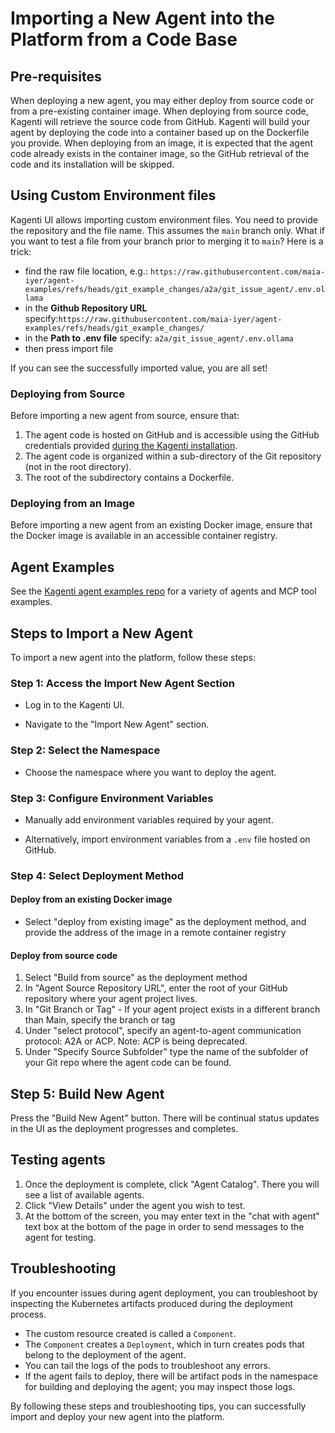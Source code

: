 # Importing a New Agent into the Platform from a Code Base

## Pre-requisites

When deploying a new agent, you may either deploy from source code or from a pre-existing container image. When deploying from source code, Kagenti will retrieve the source code from GitHub. Kagenti will build your agent by deploying the code into a container based up on the Dockerfile you provide. When deploying from an image, it is expected that the agent code already exists in the container image, so the GitHub retrieval of the code and its installation will be skipped.

## Using Custom Environment files

Kagenti UI allows importing custom environment files. You need to provide the repository and the file name. This assumes the `main` branch only. What if you want to test a file from your branch prior to merging it to `main`?
Here is a trick:

* find the raw file location, e.g.: `https://raw.githubusercontent.com/maia-iyer/agent-examples/refs/heads/git_example_changes/a2a/git_issue_agent/.env.ollama`
* in the **Github Repository URL** specify:`https://raw.githubusercontent.com/maia-iyer/agent-examples/refs/heads/git_example_changes/`
* in the **Path to .env file** specify: `a2a/git_issue_agent/.env.ollama`
* then press import file

If you can see the successfully imported value, you are all set!

### Deploying from Source

Before importing a new agent from source, ensure that:

1. The agent code is hosted on GitHub and is accessible using the GitHub credentials provided [during the Kagenti installation](https://github.com/kagenti/kagenti/blob/main/docs/demos.md).
2. The agent code is organized within a sub-directory of the Git repository (not in the root directory).
3. The root of the subdirectory contains a Dockerfile.

### Deploying from an Image

Before importing a new agent from an existing Docker image, ensure that the Docker image is available in an accessible container registry.

## Agent Examples

See the [Kagenti agent examples repo](https://github.com/kagenti/agent-examples) for a variety of agents and MCP tool examples.

## Steps to Import a New Agent

To import a new agent into the platform, follow these steps:

### Step 1: Access the Import New Agent Section

- Log in to the Kagenti UI.
* Navigate to the "Import New Agent" section.

### Step 2: Select the Namespace

- Choose the namespace where you want to deploy the agent.

### Step 3: Configure Environment Variables

- Manually add environment variables required by your agent.
* Alternatively, import environment variables from a `.env` file hosted on GitHub.

### Step 4: Select Deployment Method

#### Deploy from an existing Docker image

- Select "deploy from existing image" as the deployment method, and provide the address of the image in a remote container registry

#### Deploy from source code

1. Select "Build from source" as the deployment method
2. In "Agent Source Repository URL", enter the root of your GitHub repository where your agent project lives.
3. In "Git Branch or Tag" - If your agent project exists in a different branch than Main, specify the branch or tag
4. Under "select protocol", specify an agent-to-agent communication protocol: A2A or ACP. Note: ACP is being deprecated.
5. Under "Specify Source Subfolder" type the name of the subfolder of your Git repo where the agent code can be found.

## Step 5: Build New Agent

Press the "Build New Agent" button. There will be continual status updates in the UI as the deployment progresses and completes.

## Testing agents

1. Once the deployment is complete, click "Agent Catalog". There you will see a list of available agents.
2. Click "View Details" under the agent you wish to test.
3. At the bottom of the screen, you may enter text in the "chat with agent" text box at the bottom of the page in order to send messages to the agent for testing.

## Troubleshooting

If you encounter issues during agent deployment, you can troubleshoot by inspecting the Kubernetes artifacts produced during the deployment process.

* The custom resource created is called a `Component`.
* The `Component` creates a `Deployment`, which in turn creates pods that belong to the deployment of the agent.
* You can tail the logs of the pods to troubleshoot any errors.
* If the agent fails to deploy, there will be artifact pods in the namespace for building and deploying the agent; you may inspect those logs.

By following these steps and troubleshooting tips, you can successfully import and deploy your new agent into the platform.
